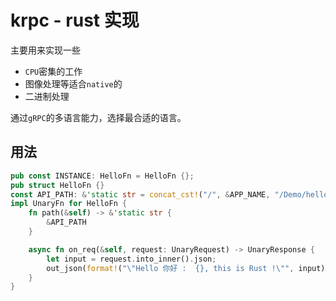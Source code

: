 
# krpc - rust 实现

主要用来实现一些

* `CPU`密集的工作
* 图像处理等适合`native`的
* 二进制处理

通过`gRPC`的多语言能力，选择最合适的语言。


## 用法

```rust
pub const INSTANCE: HelloFn = HelloFn {};
pub struct HelloFn {}
const API_PATH: &'static str = concat_cst!("/", &APP_NAME, "/Demo/hello");
impl UnaryFn for HelloFn {
    fn path(&self) -> &'static str {
        &API_PATH
    }

    async fn on_req(&self, request: UnaryRequest) -> UnaryResponse {
        let input = request.into_inner().json;
        out_json(format!("\"Hello 你好 :  {}, this is Rust !\"", input))
    }
}
```